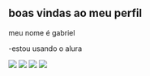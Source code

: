 ## boas vindas ao meu perfil

meu nome é gabriel

-estou usando o alura


![](https://media.tenor.com/kLN0OuTw2SwAAAAi/cavalinho-palmeiras.gif)   ![](https://media.tenor.com/kLN0OuTw2SwAAAAi/cavalinho-palmeiras.gif) ![](https://media.tenor.com/kLN0OuTw2SwAAAAi/cavalinho-palmeiras.gif)
 ![](https://media.tenor.com/eSXTMBrfwgkAAAAi/cj-gta.gif)

